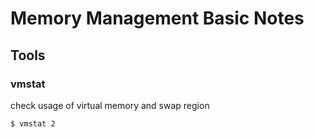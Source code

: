 # Memory Management Basic Notes

## Tools

### vmstat

check usage of virtual memory and swap region

```sh
$ vmstat 2
```
